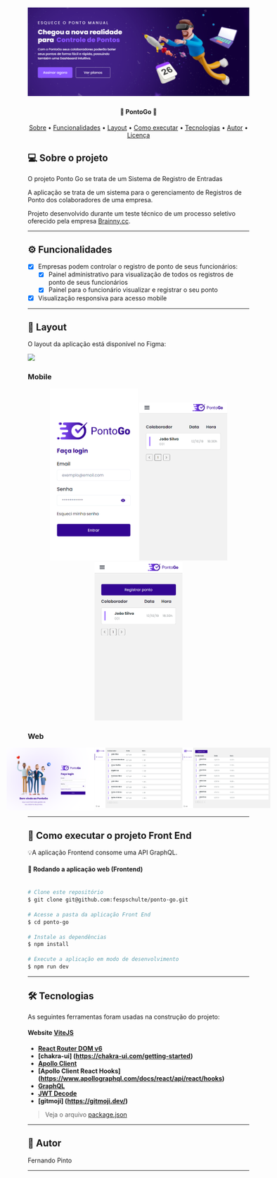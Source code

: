 <h1 align="center">
    <img alt="PontoGo" title="PontoGo" src="./public/assets/Home-screenshot.png" />
</h1>

<h4 align="center"> 
	🚧  PontoGo  🚧
</h4>

<p align="center">
 <a href="#-sobre-o-projeto">Sobre</a> •
 <a href="#-funcionalidades">Funcionalidades</a> •
 <a href="#-layout">Layout</a> • 
 <a href="#-como-executar-o-projeto">Como executar</a> • 
 <a href="#-tecnologias">Tecnologias</a> •  
 <a href="#-autor">Autor</a> • 
 <a href="#user-content--licença">Licença</a>
</p>

## 💻 Sobre o projeto

O projeto Ponto Go se trata de um Sistema de Registro de Entradas

A aplicação se trata de um sistema para o gerenciamento de Registros de Ponto dos colaboradores de uma empresa.

Projeto desenvolvido durante um teste técnico de um processo seletivo oferecido pela empresa [Brainny.cc](https://brainny.cc/).

---

## ⚙️ Funcionalidades

- [x] Empresas podem controlar o registro de ponto de seus funcionários:
  - [x] Painel administrativo para visualização de todos os registros de ponto de seus funcionários
  - [x] Painel para o funcionário visualizar e registrar o seu ponto
- [x] Visualização responsiva para acesso mobile

---

## 🎨 Layout

O layout da aplicação está disponível no Figma:

<a href="https://www.figma.com/file/YiK4fI7Iuc1IUUZMZ3bbog/Teste_Frontend_J%C3%BAnior_Brainny_Register?type=design&node-id=15-202&mode=design&t=Yi2hVIzUHdMnPEUs-0">
  <img src="https://img.shields.io/badge/Acessar%20Layout%20-Figma-%2304D361">
</a>

### Mobile

<p align="center">
  <img alt="Tela de login" title="Tela de login" src="./public/assets/mobile-screen-login.png" width="200px">

  <img alt="Tela de Dashboard" title="Tela de Dashboard" src="./public/assets/mobile-screen-dashboard.png" width="200px">

  <img alt="Tela de Meus Registros" title="Tela de Meus Registros" src="./public/assets/mobile-screen-meus-registros.png" width="200px">
</p>

### Web

<p align="center" style="display: flex; align-items: flex-start; justify-content: center;">
 <img alt="Tela de login" title="Tela de login" src="./public/assets/desktop-screen-login.png" width="200px">

  <img alt="Tela de Dashboard" title="Tela de Dashboard" src="./public/assets/desktop-screen-dashboard.png" width="200px">

  <img alt="Tela de Meus Registros" title="Tela de Meus Registros" src="./public/assets/desktop-screen-meus-registros.png" width="200px">
</p>

---

## 🚀 Como executar o projeto Front End

💡A aplicação Frontend consome uma API GraphQL.

#### 🧭 Rodando a aplicação web (Frontend)

```bash

# Clone este repositório
$ git clone git@github.com:fespschulte/ponto-go.git

# Acesse a pasta da aplicação Front End
$ cd ponto-go

# Instale as dependências
$ npm install

# Execute a aplicação em modo de desenvolvimento
$ npm run dev


```

---

## 🛠 Tecnologias

As seguintes ferramentas foram usadas na construção do projeto:

#### **Website** [ViteJS](https://vitejs.dev/)

- **[React Router DOM v6](https://reactrouter.com/en/main)**
- **[chakra-ui] (https://chakra-ui.com/getting-started)**
- **[Apollo Client](https://www.apollographql.com/docs/react/)**
- **[Apollo Client React Hooks] (https://www.apollographql.com/docs/react/api/react/hooks)**
- **[GraphQL](https://graphql.org/learn/)**
- **[JWT Decode](https://www.npmjs.com/package/jwt-decode)**
- **[gitmoji] (https://gitmoji.dev/)**

> Veja o arquivo [package.json](https://github.com/fespschulte/ponto-go/blob/master/package.json)

---

## 🦸 Autor

Fernando Pinto

---

